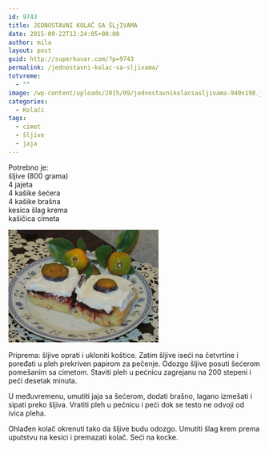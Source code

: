 ```yaml
---
id: 9743
title: JEDNOSTAVNI KOLAČ SA ŠLjIVAMA
date: 2015-09-22T12:24:05+00:00
author: mila
layout: post
guid: http://superkuvar.com/?p=9743
permalink: /jednostavni-kolac-sa-sljivama/
totvreme:
  - ""
image: /wp-content/uploads/2015/09/jednostavnikolacsasljivama-940x198.jpg
categories:
  - Kolači
tags:
  - cimet
  - šljive
  - jaja
---
```

Potrebno je:  
šljive (800 grama)  
4 jajeta  
4 kašike šećera  
4 kašike brašna  
kesica šlag krema  
kašičica cimeta

[<img class="alignnone size-medium wp-image-9762" src="/wp-content/uploads/2015/09/jednostavnikolacsasljivama-300x225.jpg" alt="jednostavnikolacsasljivama" width="300" height="225" />](/wp-content/uploads/2015/09/jednostavnikolacsasljivama-e1443702573276.jpg)

Priprema: šljive oprati i ukloniti koštice. Zatim šljive iseći na četvrtine i poređati u pleh prekriven papirom za pečenje. Odozgo šljive posuti šećerom pomešanim sa cimetom. Staviti pleh u pećnicu zagrejanu na 200 stepeni i peći desetak minuta.

U međuvremenu, umutiti jaja sa šećerom, dodati brašno, lagano izmešati i sipati preko šljiva. Vratiti pleh u pećnicu i peći dok se testo ne odvoji od ivica pleha.

Ohlađen kolač okrenuti tako da šljive budu odozgo. Umutiti šlag krem prema uputstvu na kesici i premazati kolač. Seći na kocke.